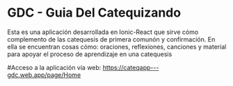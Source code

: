 # GDC - Guia Del Catequizando
Esta es una aplicación desarrollada en Ionic-React que sirve cómo complemento de las catequesis de primera comunón y confirmación. 
En ella se encuentran cosas cómo: oraciones, reflexiones, canciones y material para apoyar el proceso de aprendizaje en una catequesis

#Acceso a la aplicación vía web:
https://cateqapp---gdc.web.app/page/Home 
